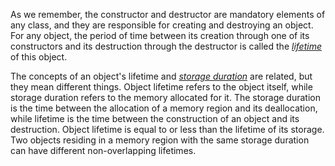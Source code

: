 As we remember, the constructor and destructor are mandatory elements of any class, 
and they are responsible for creating and destroying an object.
For any object, the period of time between its creation 
through one of its constructors and its destruction through the destructor 
is called the [_lifetime_](https://en.cppreference.com/w/cpp/language/lifetime) of this object.

The concepts of an object's lifetime and 
[_storage duration_](https://en.cppreference.com/w/cpp/language/storage_duration) 
are related, but they mean different things. 
Object lifetime refers to the object itself, while storage duration refers to the memory allocated for it. 
The storage duration is the time between the allocation of a memory region and its deallocation, 
while lifetime is the time between the construction of an object and its destruction. 
Object lifetime is equal to or less than the lifetime of its storage. 
Two objects residing in a memory region with the same storage duration can have 
different non-overlapping lifetimes.